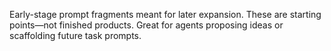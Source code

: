
Early-stage prompt fragments meant for later expansion.
These are starting points—not finished products.
Great for agents proposing ideas or scaffolding future task prompts.

